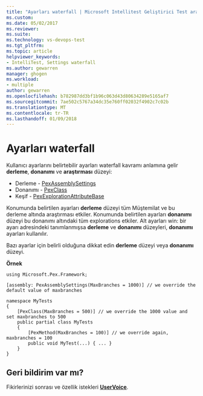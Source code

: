 ```yaml
---
title: "Ayarları waterfall | Microsoft Intellitest Geliştirici Test aracı | Microsoft Docs"
ms.custom: 
ms.date: 05/02/2017
ms.reviewer: 
ms.suite: 
ms.technology: vs-devops-test
ms.tgt_pltfrm: 
ms.topic: article
helpviewer_keywords:
- IntelliTest, Settings waterfall
ms.author: gewarren
manager: ghogen
ms.workload:
- multiple
author: gewarren
ms.openlocfilehash: b782987dd3bf1b96c063d43d80634289e5165af7
ms.sourcegitcommit: 7ae502c5767a34dc35e760ff02032f4902c7c02b
ms.translationtype: MT
ms.contentlocale: tr-TR
ms.lasthandoff: 01/09/2018
---
```

# <a name="settings-waterfall"></a>Ayarları waterfall

Kullanıcı ayarlarını belirtebilir ayarları waterfall kavramı anlamına gelir **derleme**, **donanımı** ve **araştırması** düzeyi: 

* Derleme - [PexAssemblySettings](attribute-glossary.md#pexassemblysettings)
* Donanımı - [PexClass](attribute-glossary.md#pexclass)
* Keşif - [PexExplorationAttributeBase](attribute-glossary.md#pexexplorationattributebase)

Konumunda belirtilen ayarları **derleme** düzeyi tüm Müştemilat ve bu derleme altında araştırması etkiler. Konumunda belirtilen ayarları **donanımı** düzeyi bu donanımı altındaki tüm explorations etkiler. Alt ayarları win: bir ayarı adresindeki tanımlanmışsa **derleme** ve **donanımı** düzeyleri, **donanımı** ayarları kullanılır.

Bazı ayarlar için belirli olduğuna dikkat edin **derleme** düzeyi veya **donanımı** düzeyi. 

**Örnek**

```
using Microsoft.Pex.Framework;

[assembly: PexAssemblySettings(MaxBranches = 1000)] // we override the default value of maxbranches

namespace MyTests
{
    [PexClass(MaxBranches = 500)] // we override the 1000 value and set maxbranches to 500 
    public partial class MyTests
    {
        [PexMethod(MaxBranches = 100)] // we override again, maxbranches = 100
        public void MyTest(...) { ... }
    }
}
```

## <a name="got-feedback"></a>Geri bildirim var mı?

Fikirlerinizi sonrası ve özellik istekleri  **[UserVoice](https://visualstudio.uservoice.com/forums/121579-visual-studio-2015/category/157869-test-tools?query=IntelliTest)**.
